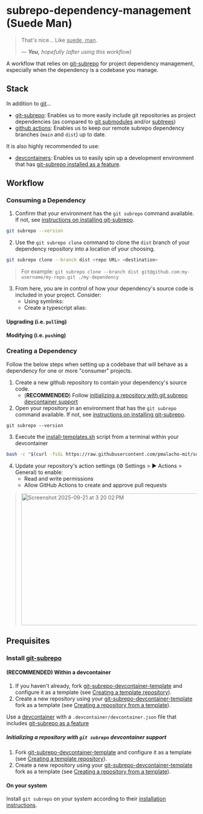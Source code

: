 # subrepo-dependency-management (Suede Man)

> That's nice... Like <u>suede, man</u>.
> 
> — <cite><em><strong>You,</strong> hopefully</em> (after using this workflow)</cite>

A workflow that relies on [git-subrepo](https://github.com/ingydotnet/git-subrepo) for project dependency management, especially when the dependency is a codebase you manage. 

## Stack

In addition to [git](https://git-scm.com/)...

- [git-subrepo](https://github.com/ingydotnet/git-subrepo): Enables us to more easily include git repositories as project dependencies (as compared to [git submodules](https://www.atlassian.com/git/tutorials/git-submodule) and/or [subtrees](https://www.atlassian.com/git/tutorials/git-subtree))  
- [github actions](https://github.com/features/actions): Enables us to keep our remote subrepo dependency branches (`main` and `dist`) up to date.

It is also highly recommended to use:
- [devcontainers](https://containers.dev/): Enables us to easily spin up a development environment that has [git-subrepo installed as a feature](https://github.com/pmalacho-mit/devcontainer-features/tree/main/src/git-subrepo).

## Workflow

### Consuming a Dependency

1. Confirm that your environment has the `git subrepo` command available. If not, see [instructions on installing git-subrepo]().

```bash
git subrepo --version
```

2. Use the `git subrepo clone` command to clone the `dist` branch of your dependency repository into a location of your choosing.

```bash
git subrepo clone --branch dist <repo URL> <destination>
```

> For example: `git subrepo clone --branch dist git@github.com:my-username/my-repo.git ./my-dependency`

3. From here, you are in control of how your dependency's source code is included in your project. Consider:
   - Using symlinks:
   - Create a typescript alias:

#### Upgrading (i.e. `pull`ing)
 
#### Modifying (i.e. `push`ing)

### Creating a Dependency

Follow the below steps when setting up a codebase that will behave as a dependency for one or more "consumer" projects.

1. Create a new github repository to contain your dependency's source code.
   - (**RECOMMENDED**) Follow [initializing a repository with git subrepo devcontainer support]()
2. Open your repository in an environment that has the `git subrepo` command available. If not, see [instructions on installing git-subrepo]().

```
git subrepo --version
```

3. Execute the [install-templates.sh](https://github.com/pmalacho-mit/subrepo-dependency-management/blob/main/scripts/install-templates.sh) script from a terminal within your devcontainer

```bash
bash -c "$(curl -fsSL https://raw.githubusercontent.com/pmalacho-mit/subrepo-dependency-management/refs/heads/main/scripts/install-templates.sh)"
```

4. Update your repository's action settings (⚙️ Settings > ▶️ Actions > General) to enable:
   - Read and write permissions
   - Allow GitHub Actions to create and approve pull requests
> <img width="755" height="349" alt="Screenshot 2025-09-21 at 3 20 02 PM" src="https://github.com/user-attachments/assets/0595ad07-1bbb-4421-a876-161b2f1b1c24" />

## Prequisites

### Install [git-subrepo](https://github.com/ingydotnet/git-subrepo) 

#### (RECOMMENDED) Within a devcontainer

1. If you haven't already, fork [git-subrepo-devcontainer-template](https://github.com/pmalacho-mit/git-subrepo-devcontainer-template) and configure it as a template (see [Creating a template repository](https://docs.github.com/en/repositories/creating-and-managing-repositories/creating-a-template-repository)). 
2. Create a new repository using your [git-subrepo-devcontainer-template](https://github.com/pmalacho-mit/git-subrepo-devcontainer-template) fork as a template (see [Creating a repository from a template](https://docs.github.com/en/repositories/creating-and-managing-repositories/creating-a-repository-from-a-template)).

Use a [devcontainer](https://containers.dev/) with a `.devcontainer/devcontainer.json` file that includes [git-subrepo as a feature](https://github.com/pmalacho-mit/devcontainer-features/tree/main/src/git-subrepo)

##### Initializing a repository with `git subrepo` devcontainer support

1. Fork [git-subrepo-devcontainer-template](https://github.com/pmalacho-mit/git-subrepo-devcontainer-template) and configure it as a template (see [Creating a template repository](https://docs.github.com/en/repositories/creating-and-managing-repositories/creating-a-template-repository)). 
2. Create a new repository using your [git-subrepo-devcontainer-template](https://github.com/pmalacho-mit/git-subrepo-devcontainer-template) fork as a template (see [Creating a repository from a template](https://docs.github.com/en/repositories/creating-and-managing-repositories/creating-a-repository-from-a-template)).

#### On your system

Install `git subrepo` on your system according to their [installation instructions](https://github.com/ingydotnet/git-subrepo?tab=readme-ov-file#installation).
